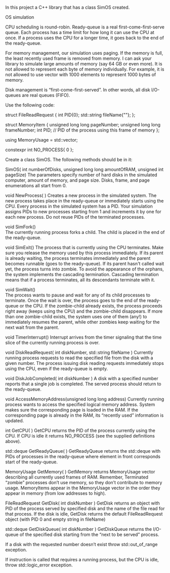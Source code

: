 In this project a C++ library that has a class SimOS created.
 
OS simulation
 
CPU scheduling is round-robin. Ready-queue is a real first-come-first-serve queue. Each process has a time limit for how long it can use the CPU at once. If a process uses the CPU for a longer time, it goes back to the end of the ready-queue.
 
For memory management, our simulation uses paging. If the memory is full, the least recently used frame is removed from memory.
I can ask your library to simulate large amounts of memory (say 64 GB or even more).
It is not allowed to represent each byte of memory individually. For example, it is not allowed to use vector with 1000 elements to represent 1000 bytes of memory.

Disk management is “first-come-first-served”. In other words, all disk I/O-queues are real queues (FIFO).
 
Use the following code:
 
struct FileReadRequest
{
    int  PID{0};
    std::string fileName{""};
};
 
struct MemoryItem
{
    unsigned long long pageNumber;
    unsigned long long frameNumber;
    int PID; // PID of the process using this frame of memory
};
 
using MemoryUsage = std::vector<MemoryItem>;
 
constexpr int NO_PROCESS{ 0 };
 
Create a class SimOS. The following methods should be in it:
 
SimOS( int numberOfDisks, unsigned long long amountOfRAM, unsigned int pageSize)
The parameters specify number of hard disks in the simulated computer, amount of memory, and page size.
Disks, frame, and page enumerations all start from 0.

void NewProcess( )
Creates a new process in the simulated system. The new process takes place in the ready-queue or immediately starts using the CPU.
Every process in the simulated system has a PID. Your simulation assigns PIDs to new processes starting from 1 and increments it by one for each new process. Do not reuse PIDs of the terminated processes.

void SimFork()       
The currently running process forks a child. The child is placed in the end of the ready-queue.

void SimExit()
The process that is currently using the CPU terminates. Make sure you release the memory used by this process immediately. If its parent is already waiting, the process terminates immediately and the parent becomes runnable (goes to the ready-queue). If its parent hasn't called wait yet, the process turns into zombie.
To avoid the appearance of the orphans, the system implements the cascading termination. Cascading termination means that if a process terminates, all its descendants terminate with it.

void SimWait()       
The process wants to pause and wait for any of its child processes to terminate. Once the wait is over, the process goes to the end of the ready-queue or the CPU. If the zombie-child already exists, the process proceeds right away (keeps using the CPU) and the zombie-child disappears. If more than one zombie-child exists, the system uses one of them (any!) to immediately resumes the parent, while other zombies keep waiting for the next wait from the parent.

void TimerInterrupt()
Interrupt arrives from the timer signaling that the time slice of the currently running process is over.

void DiskReadRequest( int diskNumber, std::string fileName )
Currently running process requests to read the specified file from the disk with a given number. The process issuing disk reading requests immediately stops using the CPU, even if the ready-queue is empty.

void DiskJobCompleted( int diskNumber )
A disk with a specified number reports that a single job is completed. The served process should return to the ready-queue.

void AccessMemoryAddress(unsigned long long address)
Currently running process wants to access the specified logical memory address. System makes sure the corresponding page is loaded in the RAM. If the corresponding page is already in the RAM, its “recently used” information is updated.

int GetCPU( )
GetCPU returns the PID of the process currently using the CPU. If CPU is idle it returns NO_PROCESS (see the supplied definitions above).

std::deque<int> GetReadyQueue( )
GetReadyQueue returns the std::deque with PIDs of processes in the ready-queue where element in front corresponds start of the ready-queue.

MemoryUsage GetMemory( )
GetMemory returns MemoryUsage vector describing all currently used frames of RAM. Remember, Terminated “zombie” processes don’t use memory, so they don’t contribute to memory usage.
MemoryItems appear in the MemoryUsage vector in the order they appear in memory (from low addresses to high).

FileReadRequest GetDisk( int diskNumber )
GetDisk returns an object with PID of the process served by specified disk and the name of the file read for that process. If the disk is idle, GetDisk returns the default FileReadRequest object (with PID 0 and empty string in fileName) 

std::deque<FileReadRequest> GetDiskQueue( int diskNumber )
GetDiskQueue returns the I/O-queue of the specified disk starting from the “next to be served” process.
 
If a disk with the requested number doesn’t exist throw std::out_of_range exception.
 
If instruction is called that requires a running process, but the CPU is idle, throw std::logic_error exception.
